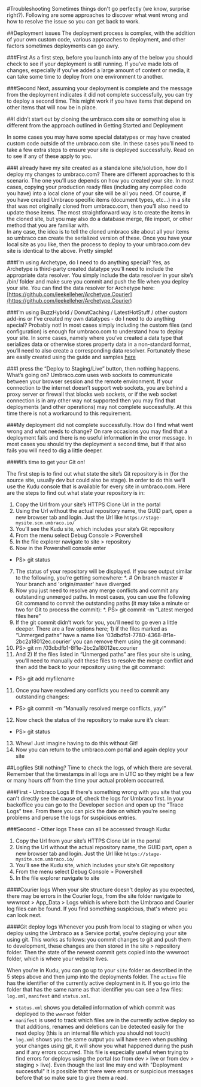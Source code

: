 #Troubleshooting
Sometimes things don't go perfectly (we know, surprise right?).  Following are some approaches to discover what went wrong and how to resolve the issue so you can get back to work.  

##Deployment issues
The deployment process is complex, with the addition of your own custom code, various approaches to deployment, and other factors sometimes deployments can go awry.

###First
As a first step, before you launch into any of the below you should check to see if your deployment is still running.  If you've made lots of changes, especially if you've added a large amount of content or media, it can take some time to deploy from one environment to another.

###Second
Next, assuming your deployment is complete and the message from the deployment indicates it did not complete successfully, you can try to deploy a second time.  This might work if you have items that depend on other items that will now be in place.

##I didn’t start out by cloning the umbraco.com site or something else is different from the approach outlined in Getting Started and Deployment

In some cases you may have some special datatypes or may have created custom code outside of the umbraco.com site.  In these cases you’ll need to take a few extra steps to ensure your site is deployed successfully.  Read on to see if any of these apply to you.

###I already have my site created as a standalone site/solution, how do I deploy my changes to umbraco.com?
There are different approaches to this scenario.  The one you’ll use depends on how you created your site.  In most cases, copying your production ready files (including any compiled code you have) into a local clone of your site will be all you need.  Of course, if you have created Umbraco specific items (document types, etc...) in a site that was not originally cloned from umbraco.com, then you’ll also need to update those items.  The most straightforward way is to create the items in the cloned site, but you may also do a database merge, file import, or other method that you are familiar with.  
In any case, the idea is to tell the cloned umbraco site about all your items so umbraco can create the serialized version of these.
Once you have your local site as you like, then the process to deploy to your umbraco.com dev site is identical to the above.  Pretty simple!

###I’m using Archetype, do I need to do anything special?
Yes, as Archetype is third-party created datatype you’ll need to include the appropriate data resolver.  You simply include the data resolver in your site’s /bin/ folder and make sure you commit and push the file when you deploy your site.  You can find the data resolver for Archetype here:  [https://github.com/leekelleher/Archetype.Courier](https://github.com/leekelleher/Archetype.Courier)

###I’m using BuzzHybrid / DonutCaching / LatestHotStuff / other custom add-ins or I’ve created my own datatypes - do I need to do anything special?
Probably not!  In most cases simply including the custom files (and configuration) is enough for umbraco.com to understand how to deploy your site.  In some cases, namely where you’ve created a data type that serializes data or otherwise stores property data in a non-standard format, you’ll need to also create a corresponding data resolver.  Fortunately these are easily created using the guide and samples [here](https://github.com/umbraco/Courier/blob/master/Documentation/Developer%20Documentation/Data%20Resolvers.md)

###I press the “Deploy to Staging/Live” button, then nothing happens.  What’s going on?
Umbraco.com uses web sockets to communicate between your browser session and the remote environment.  If your connection to the internet doesn’t support web sockets, you are behind a proxy server or firewall that blocks web sockets, or if the web socket connection is in any other way not supported then you may find that deployments (and other operations) may not complete successfully.  At this time there is not a workaround to this requirement.

###My deployment did not complete successfully.  How do I find what went wrong and what needs to change?
On rare occasions you may find that a deployment fails and there is no useful information in the error message.  In most cases you should try the deployment a second time, but if that also fails you will need to dig a little deeper.

####It’s time to get your Git on!  

The first step is to find out what state the site’s Git repository is in (for the source site, usually dev but could also be stage).  In order to do this we’ll use the Kudu console that is available for every site in umbraco.com.  Here are the steps to find out what state your repository is in:

1. Copy the Url from your site’s HTTPS Clone Url in the portal
2. Using the Url without the actual repository name, the GUID part, open a new browser tab and login.  Just the Url like `https://stage-mysite.scm.umbraco.io/`
3. You’ll see the Kudu site, which includes your site’s Git repository
4. From the menu select Debug Console > Powershell
5. In the file explorer navigate to site > repository
6. Now in the Powershell console enter
  * PS> git status 
7. The status of your repository will be displayed.  If you see output similar to the following, you’re getting somewhere:
  *. # On branch master  # Your branch and 'origin/master' have diverged
8. Now you just need to resolve any merge conflicts and commit any outstanding unmerged paths.  In most cases, you can use the following Git command to commit the outstanding paths (it may take a minute or two for Git to process the commit):
  *. PS> git commit -m “Latest merged files here”
9. If the git commit didn’t work for you, you’ll need to go even a little deeper.  There are a few options here; 1) if the files marked as “Unmerged paths” have a name like ‘03dbdfb1-7780-4368-8f1e-2bc2a18012ec.courier’ you can remove them using the git command:
  1. PS> git rm <full path from console>/03dbdfb1-8f1e-2bc2a18012ec.courier
10. And 2) If the files listed in “Unmerged paths” are files your site is using, you’ll need to manually edit these files to resolve the merge conflict and then add the back to your repository using the git command:
  * PS> git add myfilename
11. Once you have resolved any conflicts you need to commit any outstanding changes:
  * PS> git commit -m “Manually resolved merge conflicts, yay!”
12. Now check the status of the repository to make sure it’s clean:
  * PS> git status
13. Whew!  Just imagine having to do this without Git!
14. Now you can return to the umbraco.com portal and again deploy your site

##Logfiles
Still nothing? Time to check the logs, of which there are several. Remember that the timestamps in all logs are in UTC so they might be a few or many hours off from the time your actual problem occcurred. 

###First - Umbraco Logs
If there's something wrong with you site that you can't directly see the cause of, check the logs for Umbraco first. In your backoffice you can go to the Developer section and open up the "Trace Logs" tree. From there you can pick the date on which you're seeing problems and peruse the logs for suspicious entries.

###Second - Other logs 
These can all be accessed through Kudu:
1. Copy the Url from your site’s HTTPS Clone Url in the portal
2. Using the Url without the actual repository name, the GUID part, open a new browser tab and login.  Just the Url like `https://stage-mysite.scm.umbraco.io/`
3. You’ll see the Kudu site, which includes your site’s Git repository
4. From the menu select Debug Console > Powershell
5. In the file explorer navigate to site

####Courier logs
When your site structure doesn't deploy as you expected, there may be errors in the Courier logs, from the site folder navigate to wwwroot > App_Data > Logs which is where both the Umbraco and Courier log files can be found. If you find something suspicious, that's where you can look next.

####Git deploy logs
Whenever you push from local to staging or when you deploy using the Umbraco as a Service portal, you're deploying your site using git. This works as follows: you commit changes to git and push them to development, these changes are then stored in the site > repository folder. Then the state of the newest commit gets copied into the wwwroot folder, which is where your website lives.

When you're in Kudu, you can go up to your `site` folder as described in the 5 steps above and then jump into the deployments folder. The `active` file has the identifier of the currently active deployment in it. If you go into the folder that has the same name as that identifier you can see a few files: `log.xml`, `manifest` and `status.xml`.
- `status.xml` shows you detailed information of which commit was deployed to the `wwwroot` folder
- `manifest` is used to track which files are in the currently active deploy so that additions, renames and deletions can be detected easily for the next deploy (this is an internal file which you should not touch)
- `log.xml` shows you the same output you will have seen when pushing your changes using git, it will show you what happened during the push and if any errors occurred. This file is especially useful when trying to find errors for deploys using the portal (so from dev > live or from dev > staging > live). Even though the last line may end with "Deployment successful" it is possible that there were errors or suspicious messages before that so make sure to give them a read.
